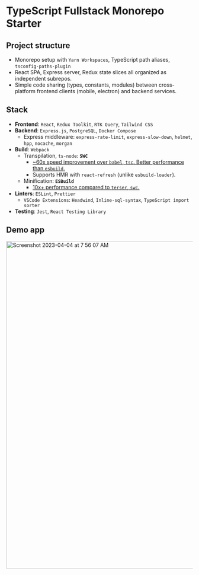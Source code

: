 # TypeScript Fullstack Monorepo Starter

## Project structure
  - Monorepo setup with `Yarn Workspaces`, TypeScript path aliases, `tsconfig-paths-plugin`
  - React SPA, Express server, Redux state slices all organized as independent subrepos.
  - Simple code sharing (types, constants, modules) between cross-platform frontend clients (mobile, electron) and backend services. 

## Stack 
- **Frontend**: `React`, `Redux Toolkit`, `RTK Query`, `Tailwind CSS`
- **Backend**: `Express.js`, `PostgreSQL`, `Docker Compose`
  - Express middleware: `express-rate-limit`, `express-slow-down`, `helmet`, `hpp`, `nocache`, `morgan`
- **Build**: `Webpack`
  - Transpilation, `ts-node`: **`SWC`**
    - [~60x speed improvement over `babel`, `tsc`. Better performance than `esbuild`.](https://swc.rs/docs/benchmarks)
    - Supports HMR with `react-refresh` (unlike `esbuild-loader`).
  - Minification: **`ESBuild`**
    - [10x+ performance compared to `terser`, `swc`.](https://github.com/privatenumber/minification-benchmarks)
- **Linters**: `ESLint`, `Prettier`
  - `VSCode Extensions`: `Headwind`, `Inline-sql-syntax`, `TypeScript import sorter`
- **Testing**: `Jest`, `React Testing Library`

## Demo app
<img width="883" alt="Screenshot 2023-04-04 at 7 56 07 AM" src="https://user-images.githubusercontent.com/34228073/229833362-827c56cd-1da7-4c00-a2dd-5671d1d416a3.png">
